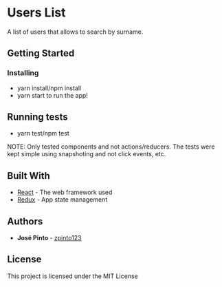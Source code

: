 # Users List

A list of users that allows to search by surname.

## Getting Started

### Installing

- yarn install/npm install
- yarn start to run the app!

## Running tests

- yarn test/npm test

NOTE: Only tested components and not actions/reducers. The tests were kept simple using snapshoting and not click events, etc.

## Built With

* [React](https://reactjs.org/) - The web framework used
* [Redux](https://redux.js.org) - App state management

## Authors

* **José Pinto** - [zpinto123](https://github.com/zpinto123)

## License

This project is licensed under the MIT License

